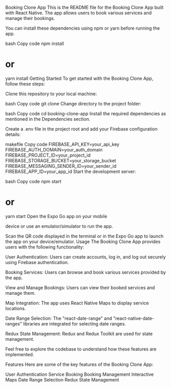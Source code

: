 Booking Clone App
This is the README file for the Booking Clone App built with React Native. The app allows users to book various services and manage their bookings.

You can install these dependencies using npm or yarn before running the app.

bash
Copy code
npm install
# or
yarn install
Getting Started
To get started with the Booking Clone App, follow these steps:

Clone this repository to your local machine:

bash
Copy code
git clone <repository-url>
Change directory to the project folder:

bash
Copy code
cd booking-clone-app
Install the required dependencies as mentioned in the Dependencies section.

Create a .env file in the project root and add your Firebase configuration details:

makefile
Copy code
FIREBASE_API_KEY=your_api_key
FIREBASE_AUTH_DOMAIN=your_auth_domain
FIREBASE_PROJECT_ID=your_project_id
FIREBASE_STORAGE_BUCKET=your_storage_bucket
FIREBASE_MESSAGING_SENDER_ID=your_sender_id
FIREBASE_APP_ID=your_app_id
Start the development server:

bash
Copy code
npm start
# or
yarn start
Open the Expo Go app on your mobile

device or use an emulator/simulator to run the app.

Scan the QR code displayed in the terminal or in the Expo Go app to launch the app on your device/emulator.
Usage
The Booking Clone App provides users with the following functionality:

User Authentication: Users can create accounts, log in, and log out securely using Firebase authentication.

Booking Services: Users can browse and book various services provided by the app.

View and Manage Bookings: Users can view their booked services and manage them.

Map Integration: The app uses React Native Maps to display service locations.

Date Range Selection: The "react-date-range" and "react-native-date-ranges" libraries are integrated for selecting date ranges.

Redux State Management: Redux and Redux Toolkit are used for state management.

Feel free to explore the codebase to understand how these features are implemented.

Features
Here are some of the key features of the Booking Clone App:

User Authentication
Service Booking
Booking Management
Interactive Maps
Date Range Selection
Redux State Management
